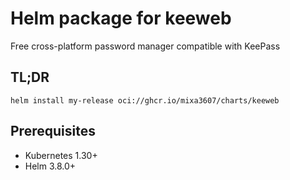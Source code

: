 # Helm package for keeweb

Free cross-platform password manager compatible with KeePass

## TL;DR

```console
helm install my-release oci://ghcr.io/mixa3607/charts/keeweb
```

## Prerequisites

- Kubernetes 1.30+
- Helm 3.8.0+
